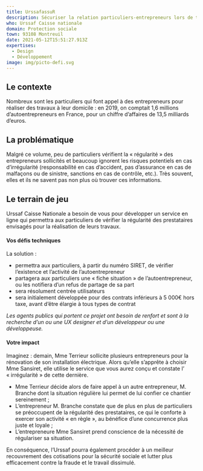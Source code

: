 ```yaml
---
title: UrssafassuR
description: Sécuriser la relation particuliers-entrepreneurs lors de travaux
who: Urssaf Caisse nationale
domain: Protection sociale
town: 93108 Montreuil
date: 2021-05-12T15:51:27.913Z
expertises:
  - Design
  - Développement
image: img/picto-defi.svg
---
```

## Le contexte

Nombreux sont les particuliers qui font appel à des entrepreneurs pour réaliser des travaux à leur domicile : en 2019, on comptait 1,6 millions d’autoentrepreneurs en France, pour un chiffre d’affaires de 13,5 milliards d’euros. 

## La problématique

Malgré ce volume, peu de particuliers vérifient la « régularité » des entrepreneurs sollicités et beaucoup ignorent les risques potentiels en cas d’irrégularité (responsabilité en cas d’accident, pas d’assurance en cas de malfaçons ou de sinistre, sanctions en cas de contrôle, etc.). Très souvent, elles et ils ne savent pas non plus où trouver ces informations. 

## Le terrain de jeu 

Urssaf Caisse Nationale a besoin de vous pour développer un service en ligne qui permettra aux particuliers de vérifier la régularité des prestataires envisagés pour la réalisation de leurs travaux. 

#### Vos défis techniques 

La solution : 
* permettra aux particuliers, à partir du numéro SIRET, de vérifier l’existence et l’activité de l’autoentrepreneur 
* partagera aux particuliers une « fiche situation » de l’autoentrepreneur, ou les notifiera d’un refus de partage de sa part
* sera résolument centrée utilisateurs
* sera initialement développée pour des contrats inférieurs à 5 000€ hors taxe, avant d’être élargie à tous types de contrat

_Les agents publics qui portent ce projet ont besoin de renfort et sont à la recherche d’un ou une UX designer et d’un développeur ou une développeuse._ 

#### Votre impact 

Imaginez : demain, Mme Terrieur sollicite plusieurs entrepreneurs pour la rénovation de son installation électrique. Alors qu’elle s’apprête à choisir Mme Sansiret, elle utilise le service que vous aurez conçu et constate l’ « irrégularité » de cette dernière. 
* Mme Terrieur décide alors de faire appel à un autre entrepreneur, M. Branche dont la situation régulière lui permet de lui confier ce chantier sereinement ; 
* L’entrepreneur M. Branche constate que de plus en plus de particuliers se préoccupent de la régularité des prestataires, ce qui le conforte à exercer son activité « en règle », au bénéfice d’une concurrence plus juste et loyale ; 
* L’entrepreneure Mme Sansiret prend conscience de la nécessité de régulariser sa situation. 

En conséquence, l’Urssaf pourra également procéder à un meilleur recouvrement des cotisations pour la sécurité sociale et lutter plus efficacement contre la fraude et le travail dissimulé.
